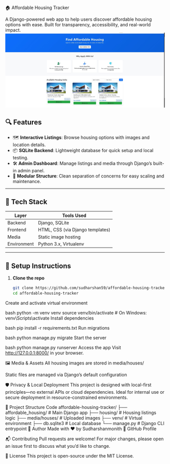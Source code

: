 🏠 Affordable Housing Tracker

A Django-powered web app to help users discover affordable housing options with ease. Built for transparency, accessibility, and real-world impact.
![sample image](./github_rent_house.jpg)  


## 🔍 Features

- 🗺️ **Interactive Listings**: Browse housing options with images and location details.
- 📦 **SQLite Backend**: Lightweight database for quick setup and local testing.
- 🛠️ **Admin Dashboard**: Manage listings and media through Django’s built-in admin panel.
- 📁 **Modular Structure**: Clean separation of concerns for easy scaling and maintenance.

---

## 🚀 Tech Stack

| Layer        | Tools Used                          |
|--------------|-------------------------------------|
| Backend      | Django, SQLite                      |
| Frontend     | HTML, CSS (via Django templates)    |
| Media        | Static image hosting                |
| Environment  | Python 3.x, Virtualenv              |

---

## 🧰 Setup Instructions

1. **Clone the repo**  
   ```bash
   git clone https://github.com/sudharshan59/affordable-housing-tracker.git
   cd affordable-housing-tracker
Create and activate virtual environment

bash
python -m venv venv
source venv/bin/activate  # On Windows: venv\\Scripts\\activate
Install dependencies

bash
pip install -r requirements.txt
Run migrations

bash
python manage.py migrate
Start the server

bash
python manage.py runserver
Access the app Visit http://127.0.0.1:8000/ in your browser.

🖼️ Media & Assets
All housing images are stored in media/houses/

Static files are managed via Django’s default configuration

🛡️ Privacy & Local Deployment
This project is designed with local-first principles—no external APIs or cloud dependencies. Ideal for internal use or secure deployment in resource-constrained environments.

📌 Project Structure
Code
affordable-housing-tracker/
├── affordable_housing/       # Main Django app
├── housing/                  # Housing listings logic
├── media/houses/             # Uploaded images
├── venv/                     # Virtual environment
├── db.sqlite3                # Local database
└── manage.py                 # Django CLI entrypoint
👤 Author
Made with ❤️ by Sudharshanmonith 🔗 GitHub Profile

📬 Contributing
Pull requests are welcome! For major changes, please open an issue first to discuss what you’d like to change.

📄 License
This project is open-source under the MIT License.
